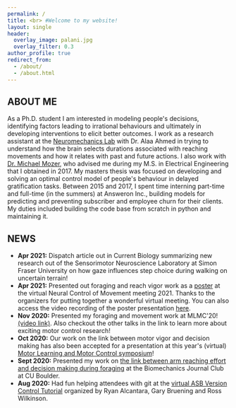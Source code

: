 ```yaml
---
permalink: /
title: <br> #Welcome to my website!
layout: single
header:
  overlay_image: palani.jpg
  overlay_filter: 0.3
author_profile: true
redirect_from:
  - /about/
  - /about.html
---
```


## ABOUT ME

As a Ph.D. student I am interested in modeling people's decisions, identifying factors leading to irrational behaviours and ultimately in developing interventions to elicit better outcomes. I work as a research assistant at the [Neuromechanics Lab](https://www.colorado.edu/neuromechanics/) with Dr. Alaa Ahmed in trying to understand how the brain selects durations associated with reaching movements and how it relates with past and future actions. I also work with [Dr. Michael Mozer](https://www.cs.colorado.edu/~mozer/), who advised me during my M.S. in Electrical Engineering that I obtained in 2017. My masters thesis was focused on developing and solving an optimal control model of people's behaviour in delayed gratification tasks. Between 2015 and 2017, I spent time interning part-time and full-time (in the summers) at Answeron Inc., building models for predicting and preventing subscriber and employee churn for their clients. My duties included building the code base from scratch in python and maintaining it.


## NEWS

* **Apr 2021:** Dispatch article out in Current Biology summarizing new research out of the Sensorimotor Neuroscience Laboratory at Simon Fraser University on how gaze influences step choice during walking on uncertain terrain!
* **Apr 2021:** Presented out foraging and reach vigor work as a [poster](http://ssukumar.github.io/files/NCM_2021_Sukumar_Poster.pdf) at the virtual Neural Control of Movement meeting 2021. Thanks to the organizers for putting together a wonderful virtual meeting. You can also access the video recording of the poster presentation [here](http://ssukumar.github.io/files/NCM_poster_video_Sukumar).
* **Nov 2020:** Presented my foraging and movement work at MLMC'20! [(video link)](https://youtu.be/neCyO5tN754?t=2509). Also checkout the other talks in the link to learn more about exciting motor control research!
* **Oct 2020:** Our work on the link between motor vigor and decision making has also been accepted for a presentation at this year's (virtual) [Motor Learning and Motor Control symposium](http://www.motor-conference.org/openconf.php)!
* **Sept 2020:** Presented my work on [the link between arm reaching effort and decision making during foraging](http://ssukumar.github.io/files/jc_presentation_biomech.pptx) at the Biomechanics Journal Club at CU Boulder.
* **Aug 2020:** Had fun helping attendees with git at the [virtual ASB Version Control Tutorial](https://www.ryan-alcantara.com/projects/p90_Github_Tutorial_for_researchers/) organized by Ryan Alcantara, Gary Bruening and Ross Wilkinson.

<!-- * **May 2020:** Wrapped up TA-ing for undergrad Machine Learning at CU. Thanks to Dr. Kim and all the students for the opportunity.
* **Oct 2019:** Presented my work on [foraging and motor control](http://ssukumar.github.io/files/SFN_foraging_posterv3.pdf) at SFN'19 in Chicago.
* **Aug 2019:** Completed my Ph.D. preliminary exam for computational modelling with a review paper on foraging! Thanks to my committee members Dr. Alaa Ahmed, Dr. Mike Mozer and Dr. Liz Bradley. I also had an opportunity to present my prelims work to Dr. Orit Peleg's group.  
* **July 2019:** Presented preliminary results on foraging work at Reinforcement Learning and Decision Making'19 in Montreal.
* **May 2019:** Had the privilege of attending the wonderful [Optimal Neuroethology of Movement and Motor Control workshop](http://www.birs.ca/events/2019/5-day-workshops/19w5235) at the Banff International Research Station in the breathtaking Canadian Rockies!
* **April 2019:** My [abstract](http://ssukumar.github.io/files/RMASB_final_Shruthi.pdf) was selected for a podium presentation at the annual meeting of the Rocky Mountain chapter for ASB. Our work on the effect of effort on Motor Learning was also presented at the same conference by Humsini Acharya as a poster.
* **Nov 2018:** Attended the Motor Learning and Motor Control symposium in San Diego. -->
